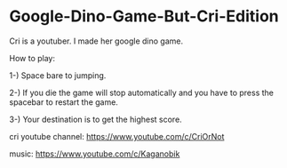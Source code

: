 # Google-Dino-Game-But-Cri-Edition
Cri is a youtuber. I made her google dino game.

How to play:

1-) Space bare to jumping.

2-) If you die the game will stop automatically and you have to press the spacebar to restart the game.

3-) Your destination is to get the highest score.

cri youtube channel: https://www.youtube.com/c/CriOrNot

music: https://www.youtube.com/c/Kaganobik
